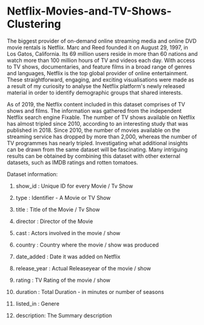# Netflix-Movies-and-TV-Shows-Clustering

The biggest provider of on-demand online streaming media and online DVD movie rentals is Netflix. Marc and Reed founded it on August 29, 1997, in Los Gatos, California. Its 69 million users reside in more than 60 nations and watch more than 100 million hours of TV and videos each day. With access to TV shows, documentaries, and feature films in a broad range of genres and languages, Netflix is the top global provider of online entertainment. These straightforward, engaging, and exciting visualisations were made as a result of my curiosity to analyse the Netflix platform's newly released material in order to identify demographic groups that shared interests.

As of 2019, the Netflix content included in this dataset comprises of TV shows and films. The information was gathered from the independent Netflix search engine Fixable. The number of TV shows available on Netflix has almost tripled since 2010, according to an interesting study that was published in 2018. Since 2010, the number of movies available on the streaming service has dropped by more than 2,000, whereas the number of TV programmes has nearly tripled. Investigating what additional insights can be drawn from the same dataset will be fascinating. Many intriguing results can be obtained by combining this dataset with other external datasets, such as IMDB ratings and rotten tomatoes.

Dataset information:

1. show_id : Unique ID for every Movie / Tv Show

2. type : Identifier - A Movie or TV Show

3. title : Title of the Movie / Tv Show

4. director : Director of the Movie

5. cast : Actors involved in the movie / show

6. country : Country where the movie / show was produced

7. date_added : Date it was added on Netflix

8. release_year : Actual Releaseyear of the movie / show

9. rating : TV Rating of the movie / show

10. duration : Total Duration - in minutes or number of seasons

11. listed_in : Genere

12. description: The Summary description

